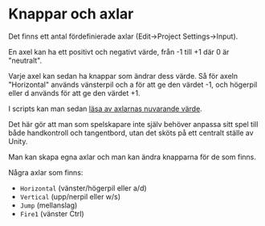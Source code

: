 # Knappar och axlar

Det finns ett antal fördefinierade axlar (Edit->Project Settings->Input).

En axel kan ha ett positivt och negativt värde, från -1 till +1 där 0 är "neutralt".

Varje axel kan sedan ha knappar som ändrar dess värde. Så för axeln "Horizontal" används vänsterpil och a för att ge den värdet -1, och högerpil eller d används för att ge den värdet +1.

I scripts kan man sedan [läsa av axlarnas nuvarande värde](../grundfunktioner/input/#input-getaxisraw).

Det här gör att man som spelskapare inte själv behöver anpassa sitt spel till både handkontroll och tangentbord, utan det sköts på ett centralt ställe av Unity.

Man kan skapa egna axlar och man kan ändra knapparna för de som finns.

Några axlar som finns:

* `Horizontal` (vänster/högerpil eller a/d)
* `Vertical` (upp/nerpil eller w/s)
* `Jump` (mellanslag)
* `Fire1` (vänster Ctrl)
